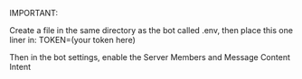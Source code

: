 IMPORTANT:

Create a file in the same directory as the bot called .env, then place this one liner in:
TOKEN=(your token here)

Then in the bot settings, enable the Server Members and Message Content Intent
